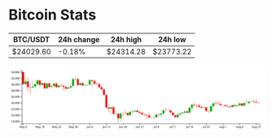 # Bitcoin Stats

BTC/USDT|24h change|24h high|24h low|
|---|---|---|---|
|$24029.60|-0.18%|$24314.28|$23773.22|

<img src="./chart.svg">
